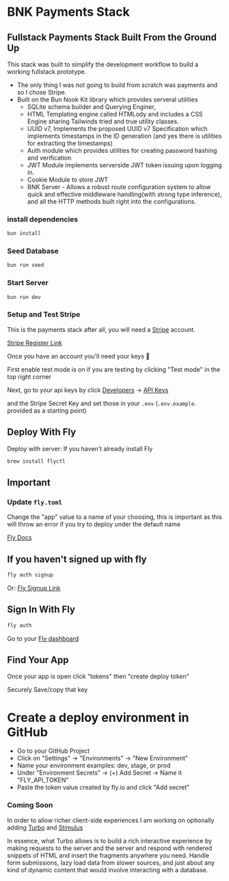 # BNK Payments Stack

## Fullstack Payments Stack Built From the Ground Up

This stack was built to simplify the development workflow to build a working fullstack prototype.

- The only thing I was not going to build from scratch was payments and so I chose Stripe.
- Built on the Bun Nook Kit library which provides serveral utilities
  - SQLite schema builder and Querying Enginer,  
  - HTML Templating engine called HTMLody and includes a CSS Engine sharing Tailwinds tried and true utility classes.
  - UUID v7, Implements the proposed UUID v7 Specification which implements timestamps in the ID generation (and yes there is utilities for extracting the timestamps)
  - Auth module which provides utilities for creating password hashing and verification
  - JWT Module implements serverside JWT token issuing upon logging in.
  - Cookie Module to store JWT
  - BNK Server - Allows a robust route configuration system to allow quick and effective middleware handling(with strong type inference), and all the  HTTP methods built right into the configurations.

### install dependencies

```bash
bun install
```

### Seed Database

```bash
bun run seed
```

### Start Server

```bash
bun run dev
```

### Setup and Test Stripe

This is the payments stack after all, you will need a [Stripe]("stripe.com) account.

[Stripe Register Link]("https://dashboard.stripe.com/register")

Once you have an account you'll need your keys 🔑

First enable test mode is on if you are testing by clicking "Test mode" in the top right corner

Next, go to your api keys by click [Developers]("https://dashboard.stripe.com/test/developers") -> [API Keys]("https://dashboard.stripe.com/apikeys")  

 and the Stripe Secret Key and set those in your `.env`   (`.env.example`. provided as a starting point)

## Deploy With Fly

Deploy with server:
If you haven't already install Fly

```bash
brew install flyctl
```



## Important
### Update `fly.toml`
Change the "app"  value to a name of your choosing, this is important as this will throw an error if you try to deploy under the default name

[Fly Docs]("https://fly.io/docs/hands-on/install-flyctl/")

## If you haven't signed up with fly

```bash
fly auth signup
```

Or: [Fly Signup Link]("https://fly.io/app/sign-up")

## Sign In With Fly

```bash
fly auth 
```

Go to your [Fly dashboard](https://fly.io/dashboard/personal)

## Find Your App

Once your app is open
click "tokens"
then "create deploy token"

Securely Save/copy that key

# Create a deploy environment in GitHub

- Go to your GitHub Project
- Click on "Settings" -> "Environments" -> "New Environment"
- Name your environment examples: dev, stage, or prod
- Under "Environment Secrets" -> (+) Add Secret -> Name it "FLY_API_TOKEN"
- Paste the token value created by fly.io and click "Add secret"

### Coming Soon

In order to allow richer client-side experiences I am working on optionally adding [Turbo]("https://turbo.hotwired.dev/") and [Stimulus]("https://stimulus.hotwired.dev/reference/targets)

In essence, what Turbo allows is to build a rich interactive experience by making requests to the server and the server and respond with rendered snippets of HTML and insert the fragments anywhere you need. Handle form submissions, lazy load data from slower sources, and just about any kind of dynamic content that would involve interacting with a database.
